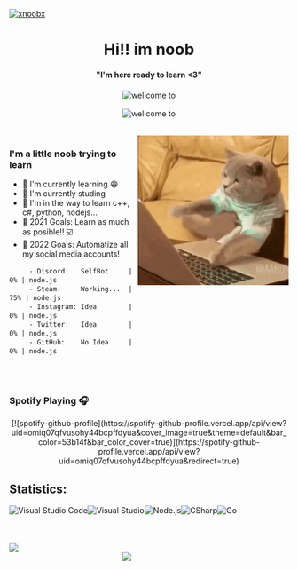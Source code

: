 [![xnoobx](https://cdn.discordapp.com/attachments/760822494419484672/839565660190408704/PicsArt_08-20-11.03.26.png)](https://steamcommunity.com/id/IMXNOOBX/) 
<p>
  <h1 align="center"><b>Hi!! im noob</b></h1>
</p>

<p>
  <h4 align="center"><b>"I'm here ready to learn <3"</b></h4>
</p>

<p align="center">
    <img align="center" alt="wellcome to" src="https://komarev.com/ghpvc/?username=IMXNOOBX&color=red&style=flat" />
</p>

<p align="center">
    <img align="center" alt="wellcome to" src="https://discord.c99.nl/widget/theme-3/652969127756955658.png" />
</p>


<br>

<img align="right" height="270px" alt="GIF" src="https://github.com/IMXNOOBX/IMXNOOBX/blob/main/miau.gif" />

### I'm a little noob trying to learn
- 🔭 I'm currently learning :grin:
- 🌱 I'm currently studing 
- 👯 I'm in the way to learn c++, c#, python, nodejs...
- 🥅 2021 Goals: Learn as much as posible!! ☑️
- 🔺 2022 Goals: Automatize all my social media accounts! 
```
     - Discord:   SelfBot     |  0% | node.js
     - Steam:     Working...  | 75% | node.js
     - Instagram: Idea        |  0% | node.js
     - Twitter:   Idea        |  0% | node.js
     - GitHub:    No Idea     |  0% | node.js
```

<br>
<br>

### Spotify Playing 🎧
<div align="center">
  [![spotify-github-profile](https://spotify-github-profile.vercel.app/api/view?uid=omiq07qfvusohy44bcpffdyua&cover_image=true&theme=default&bar_color=53b14f&bar_color_cover=true)](https://spotify-github-profile.vercel.app/api/view?uid=omiq07qfvusohy44bcpffdyua&redirect=true)
</div>

## Statistics: 

<img align="left" alt="Visual Studio Code" src="https://img.shields.io/badge/-Visual%20Studio%20Code-blue?style=for-the-badge&logo=Visual%20Studio%20Code&logoColor=white"/>
<img align="left" alt="Visual Studio" src="https://img.shields.io/badge/-Visual%20Studio-blue?style=for-the-badge&logo=Visual%20Studio&logoColor=purple"/>
<img align="left" alt="Node.js" src="https://img.shields.io/badge/-node.js-blue?style=for-the-badge&logo=javascript&logoColor=yellow"/>
<img align="left" alt="CSharp" src="https://img.shields.io/badge/C%20Sharp-blue?style=for-the-badge&logo=C%20Sharp&logoColor=white"/>
<img align="left" alt="Go" src="https://img.shields.io/badge/Go-blue?style=for-the-badge&logo=Go&logoColor=white"/>
<br>
<br>
<br>
<br>

<a>
  <img align="left" width="400" src="https://github-readme-stats.vercel.app/api?username=IMXNOOBX&show_icons=true&hide_border=true&theme=tokyonight">
  <img align="right" width="300" src="https://github-readme-stats.vercel.app/api/top-langs/?username=IMXNOOBX&hide_border=true&theme=tokyonight&layout=compact&hide=batchfile">
</a>
<br>
